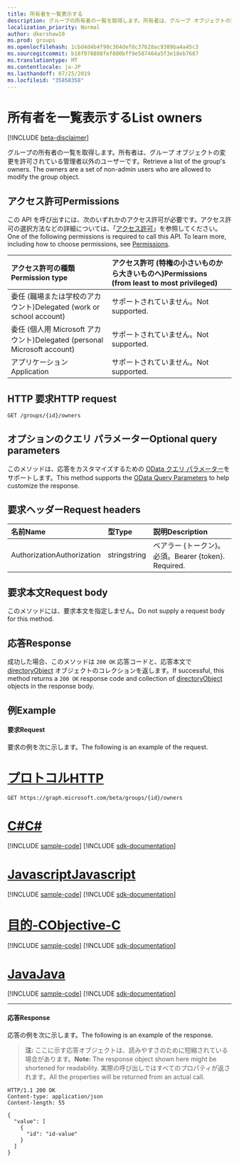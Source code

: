 ```yaml
---
title: 所有者を一覧表示する
description: グループの所有者の一覧を取得します。所有者は、グループ オブジェクトの変更を許可されている管理者以外のユーザーです。
localization_priority: Normal
author: dkershaw10
ms.prod: groups
ms.openlocfilehash: 1cbd4d4b4f90c364def8c37628ac9389ba4a45c3
ms.sourcegitcommit: b18f978808fef800bff9e587464a5f3e18eb7687
ms.translationtype: MT
ms.contentlocale: ja-JP
ms.lasthandoff: 07/25/2019
ms.locfileid: "35858358"
---
```

# <a name="list-owners"></a><span data-ttu-id="6e2b8-104">所有者を一覧表示する</span><span class="sxs-lookup"><span data-stu-id="6e2b8-104">List owners</span></span>

[!INCLUDE [beta-disclaimer](../../includes/beta-disclaimer.md)]

<span data-ttu-id="6e2b8-p102">グループの所有者の一覧を取得します。所有者は、グループ オブジェクトの変更を許可されている管理者以外のユーザーです。</span><span class="sxs-lookup"><span data-stu-id="6e2b8-p102">Retrieve a list of the group's owners. The owners are a set of non-admin users who are allowed to modify the group object.</span></span>

## <a name="permissions"></a><span data-ttu-id="6e2b8-107">アクセス許可</span><span class="sxs-lookup"><span data-stu-id="6e2b8-107">Permissions</span></span>
<span data-ttu-id="6e2b8-p103">この API を呼び出すには、次のいずれかのアクセス許可が必要です。アクセス許可の選択方法などの詳細については、「[アクセス許可](/graph/permissions-reference)」を参照してください。</span><span class="sxs-lookup"><span data-stu-id="6e2b8-p103">One of the following permissions is required to call this API. To learn more, including how to choose permissions, see [Permissions](/graph/permissions-reference).</span></span>

|<span data-ttu-id="6e2b8-110">アクセス許可の種類</span><span class="sxs-lookup"><span data-stu-id="6e2b8-110">Permission type</span></span>      | <span data-ttu-id="6e2b8-111">アクセス許可 (特権の小さいものから大きいものへ)</span><span class="sxs-lookup"><span data-stu-id="6e2b8-111">Permissions (from least to most privileged)</span></span>              |
|:--------------------|:---------------------------------------------------------|
|<span data-ttu-id="6e2b8-112">委任 (職場または学校のアカウント)</span><span class="sxs-lookup"><span data-stu-id="6e2b8-112">Delegated (work or school account)</span></span> | <span data-ttu-id="6e2b8-113">サポートされていません。</span><span class="sxs-lookup"><span data-stu-id="6e2b8-113">Not supported.</span></span>    |
|<span data-ttu-id="6e2b8-114">委任 (個人用 Microsoft アカウント)</span><span class="sxs-lookup"><span data-stu-id="6e2b8-114">Delegated (personal Microsoft account)</span></span> | <span data-ttu-id="6e2b8-115">サポートされていません。</span><span class="sxs-lookup"><span data-stu-id="6e2b8-115">Not supported.</span></span>    |
|<span data-ttu-id="6e2b8-116">アプリケーション</span><span class="sxs-lookup"><span data-stu-id="6e2b8-116">Application</span></span> | <span data-ttu-id="6e2b8-117">サポートされていません。</span><span class="sxs-lookup"><span data-stu-id="6e2b8-117">Not supported.</span></span> |

## <a name="http-request"></a><span data-ttu-id="6e2b8-118">HTTP 要求</span><span class="sxs-lookup"><span data-stu-id="6e2b8-118">HTTP request</span></span>
<!-- { "blockType": "ignored" } -->
```http
GET /groups/{id}/owners
```

## <a name="optional-query-parameters"></a><span data-ttu-id="6e2b8-119">オプションのクエリ パラメーター</span><span class="sxs-lookup"><span data-stu-id="6e2b8-119">Optional query parameters</span></span>
<span data-ttu-id="6e2b8-120">このメソッドは、応答をカスタマイズするための [OData クエリ パラメーター](/graph/query-parameters)をサポートします。</span><span class="sxs-lookup"><span data-stu-id="6e2b8-120">This method supports the [OData Query Parameters](/graph/query-parameters) to help customize the response.</span></span>

## <a name="request-headers"></a><span data-ttu-id="6e2b8-121">要求ヘッダー</span><span class="sxs-lookup"><span data-stu-id="6e2b8-121">Request headers</span></span>
| <span data-ttu-id="6e2b8-122">名前</span><span class="sxs-lookup"><span data-stu-id="6e2b8-122">Name</span></span>       | <span data-ttu-id="6e2b8-123">型</span><span class="sxs-lookup"><span data-stu-id="6e2b8-123">Type</span></span> | <span data-ttu-id="6e2b8-124">説明</span><span class="sxs-lookup"><span data-stu-id="6e2b8-124">Description</span></span>|
|:-----------|:------|:----------|
| <span data-ttu-id="6e2b8-125">Authorization</span><span class="sxs-lookup"><span data-stu-id="6e2b8-125">Authorization</span></span>  | <span data-ttu-id="6e2b8-126">string</span><span class="sxs-lookup"><span data-stu-id="6e2b8-126">string</span></span>  | <span data-ttu-id="6e2b8-p104">ベアラー {トークン}。必須。</span><span class="sxs-lookup"><span data-stu-id="6e2b8-p104">Bearer {token}. Required.</span></span> |

## <a name="request-body"></a><span data-ttu-id="6e2b8-129">要求本文</span><span class="sxs-lookup"><span data-stu-id="6e2b8-129">Request body</span></span>
<span data-ttu-id="6e2b8-130">このメソッドには、要求本文を指定しません。</span><span class="sxs-lookup"><span data-stu-id="6e2b8-130">Do not supply a request body for this method.</span></span>

## <a name="response"></a><span data-ttu-id="6e2b8-131">応答</span><span class="sxs-lookup"><span data-stu-id="6e2b8-131">Response</span></span>
<span data-ttu-id="6e2b8-132">成功した場合、このメソッドは `200 OK` 応答コードと、応答本文で [directoryObject](../resources/directoryobject.md) オブジェクトのコレクションを返します。</span><span class="sxs-lookup"><span data-stu-id="6e2b8-132">If successful, this method returns a `200 OK` response code and collection of [directoryObject](../resources/directoryobject.md) objects in the response body.</span></span>

## <a name="example"></a><span data-ttu-id="6e2b8-133">例</span><span class="sxs-lookup"><span data-stu-id="6e2b8-133">Example</span></span>
#### <a name="request"></a><span data-ttu-id="6e2b8-134">要求</span><span class="sxs-lookup"><span data-stu-id="6e2b8-134">Request</span></span>
<span data-ttu-id="6e2b8-135">要求の例を次に示します。</span><span class="sxs-lookup"><span data-stu-id="6e2b8-135">The following is an example of the request.</span></span>

# <a name="httptabhttp"></a>[<span data-ttu-id="6e2b8-136">プロトコル</span><span class="sxs-lookup"><span data-stu-id="6e2b8-136">HTTP</span></span>](#tab/http)
<!-- {
  "blockType": "request",
  "name": "group_get_owners"
}-->
```http
GET https://graph.microsoft.com/beta/groups/{id}/owners
```
# <a name="ctabcsharp"></a>[<span data-ttu-id="6e2b8-137">C#</span><span class="sxs-lookup"><span data-stu-id="6e2b8-137">C#</span></span>](#tab/csharp)
[!INCLUDE [sample-code](../includes/snippets/csharp/group-get-owners-csharp-snippets.md)]
[!INCLUDE [sdk-documentation](../includes/snippets/snippets-sdk-documentation-link.md)]

# <a name="javascripttabjavascript"></a>[<span data-ttu-id="6e2b8-138">Javascript</span><span class="sxs-lookup"><span data-stu-id="6e2b8-138">Javascript</span></span>](#tab/javascript)
[!INCLUDE [sample-code](../includes/snippets/javascript/group-get-owners-javascript-snippets.md)]
[!INCLUDE [sdk-documentation](../includes/snippets/snippets-sdk-documentation-link.md)]

# <a name="objective-ctabobjc"></a>[<span data-ttu-id="6e2b8-139">目的-C</span><span class="sxs-lookup"><span data-stu-id="6e2b8-139">Objective-C</span></span>](#tab/objc)
[!INCLUDE [sample-code](../includes/snippets/objc/group-get-owners-objc-snippets.md)]
[!INCLUDE [sdk-documentation](../includes/snippets/snippets-sdk-documentation-link.md)]

# <a name="javatabjava"></a>[<span data-ttu-id="6e2b8-140">Java</span><span class="sxs-lookup"><span data-stu-id="6e2b8-140">Java</span></span>](#tab/java)
[!INCLUDE [sample-code](../includes/snippets/java/group-get-owners-java-snippets.md)]
[!INCLUDE [sdk-documentation](../includes/snippets/snippets-sdk-documentation-link.md)]

---


#### <a name="response"></a><span data-ttu-id="6e2b8-141">応答</span><span class="sxs-lookup"><span data-stu-id="6e2b8-141">Response</span></span>
<span data-ttu-id="6e2b8-142">応答の例を次に示します。</span><span class="sxs-lookup"><span data-stu-id="6e2b8-142">The following is an example of the response.</span></span>
><span data-ttu-id="6e2b8-143">**注:** ここに示す応答オブジェクトは、読みやすさのために短縮されている場合があります。</span><span class="sxs-lookup"><span data-stu-id="6e2b8-143">**Note:** The response object shown here might be shortened for readability.</span></span> <span data-ttu-id="6e2b8-144">実際の呼び出しではすべてのプロパティが返されます。</span><span class="sxs-lookup"><span data-stu-id="6e2b8-144">All the properties will be returned from an actual call.</span></span>
<!-- {
  "blockType": "response",
  "truncated": true,
  "@odata.type": "microsoft.graph.directoryObject",
  "isCollection": true
} -->
```http
HTTP/1.1 200 OK
Content-type: application/json
Content-length: 55

{
  "value": [
    {
      "id": "id-value"
    }
  ]
}
```

<!-- uuid: 8fcb5dbc-d5aa-4681-8e31-b001d5168d79
2015-10-25 14:57:30 UTC -->
<!--
{
  "type": "#page.annotation",
  "description": "List owners",
  "keywords": "",
  "section": "documentation",
  "tocPath": "",
  "suppressions": [
  ]
}
-->
